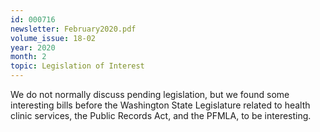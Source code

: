 ```yaml
---
id: 000716
newsletter: February2020.pdf
volume_issue: 18-02
year: 2020
month: 2
topic: Legislation of Interest
---
```


We do not normally discuss pending legislation, but we found some interesting bills before the Washington State Legislature related to health clinic services, the Public Records Act, and the PFMLA, to be interesting.